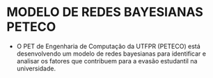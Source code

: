 # MODELO DE REDES BAYESIANAS PETECO

 - O PET de Engenharia de Computação da UTFPR (PETECO) está desenvolvendo um modelo de redes bayesianas para identificar e analisar os fatores que contribuem para a evasão estudantil na universidade.
